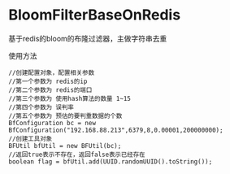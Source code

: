 # BloomFilterBaseOnRedis
基于redis的bloom的布隆过滤器，主做字符串去重

使用方法
```'使用方法
//创建配置对象，配置相关参数
//第一个参数为 redis的ip
//第二个参数为 redis的端口
//第三个参数为 使用hash算法的数量 1~15
//第四个参数为 误判率
//第五个参数为 预估的要判重数据的个数
BfConfiguration bc = new BfConfiguration("192.168.88.213",6379,8,0.00001,200000000);
//创建工具对象
BFUtil bfUtil = new BFUtil(bc);
//返回true表示不存在，返回false表示已经存在
boolean flag = bfUtil.add(UUID.randomUUID().toString());
```
